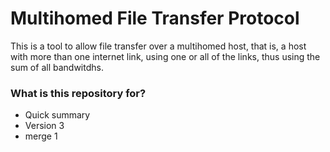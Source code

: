 # Multihomed File Transfer Protocol #

This is a tool to allow file transfer over a multihomed host, that is, a host with more than one internet link, using one or all of 
the links, thus using the sum of all bandwitdhs.

### What is this repository for? ###

* Quick summary
* Version 3
* merge 1

